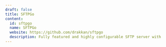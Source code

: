 ```yaml
---
draft: false
title: SFTPGo
content:
  id: sftpgo
  name: SFTPGo
  website: https://github.com/drakkan/sftpgo
  description: Fully featured and highly configurable SFTP server with optional HTTP/S, FTP/S and WebDAV support
---
```

